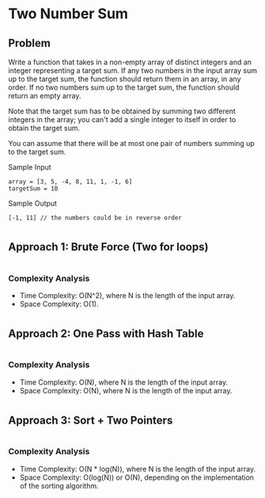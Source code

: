 # Two Number Sum

## Problem

Write a function that takes in a non-empty array of distinct integers and an integer representing a target sum. If any two numbers in the input array sum up to the target sum, the function should return them in an array, in any order. If no two numbers sum up to the target sum, the function should return an empty array.

Note that the target sum has to be obtained by summing two different integers in the array; you can't add a single integer to itself in order to obtain the target sum.

You can assume that there will be at most one pair of numbers summing up to the target sum.

Sample Input

```
array = [3, 5, -4, 8, 11, 1, -1, 6]
targetSum = 10
```

Sample Output

```
[-1, 11] // the numbers could be in reverse order
```

#

## Approach 1: Brute Force (Two for loops)

```PYTHON


```

### Complexity Analysis

- Time Complexity: O(N^2), where N is the length of the input array.
- Space Complexity: O(1).

#

## Approach 2: One Pass with Hash Table

```PYTHON


```

### Complexity Analysis

- Time Complexity: O(N), where N is the length of the input array.
- Space Complexity: O(N), where N is the length of the input array.

#

## Approach 3: Sort + Two Pointers

```PYTHON


```

### Complexity Analysis

- Time Complexity: O(N \* log(N)), where N is the length of the input array.
- Space Complexity: O(log(N)) or O(N), depending on the implementation of the sorting algorithm.
